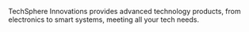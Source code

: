 TechSphere Innovations provides advanced technology products, from electronics to smart systems, meeting all your tech needs.
